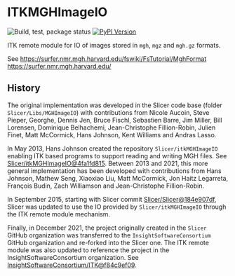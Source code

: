 ITKMGHImageIO
=============

![Build, test, package status](https://github.com/InsightSoftwareConsortium/ITKMGHImageIO/workflows/Build,%20test,%20package/badge.svg)
[![PyPI Version](https://img.shields.io/pypi/v/itk-iomgh.svg)](https://pypi.python.org/pypi/itk-iomgh)

ITK remote module for IO of images stored in `mgh`, `mgz` and `mgh.gz` formats.

See https://surfer.nmr.mgh.harvard.edu/fswiki/FsTutorial/MghFormat
    https://surfer.nmr.mgh.harvard.edu/

## History

The original implementation was developed in the Slicer code base (folder `Slicer/Libs/MGHImageIO`)
with contributions from Nicole Aucoin, Steve Pieper, Georghe, Dennis Jen, Bruce Fischl, Sebastien Barre, Jim Miller, Bill Lorensen,
Dominique Belhachemi, Jean-Christophe Fillion-Robin, Julien Finet, Matt McCormick, Hans Johnson, Kent Williams
and Andras Lasso.

In May 2013, Hans Johnson created the repository `Slicer/itkMGHImageIO` enabling ITK
based programs to support reading and writing MGH files. See [Slicer/itkMGHImageIO@4fa1fd815](https://github.com/InsightSoftwareConsortium/ITKMGHImageIO/commit/4fa1fd8155a697bdd1a2c73f475178220d9fb09f). Between 2013 and 2021, this
more general implementation has been developed with contributions from Hans Johnson, Mathew Seng, Xiaoxiao Liu, Matt McCormick, Jon Haitz Legarreta, François Budin, Zach Williamson and Jean-Christophe Fillion-Robin.

In September 2015, starting with Slicer commit [Slicer/Slicer@184e907df](https://github.com/Slicer/Slicer/commit/184e907df), Slicer was updated to use the IO provided by `Slicer/itkMGHImageIO` through the ITK remote module mechanism.

Finally, in December 2021, the project originally created in the `Slicer` GitHub organization was transferred to the `InsightSoftwareConsortium` GitHub organization and re-forked into the Slicer one. The
ITK remote module was also updated to reference the project in the InsightSoftwareConsortium organization. See [InsightSoftwareConsortium/ITK@f84c9ef09](https://github.com/InsightSoftwareConsortium/ITK/commit/f84c9ef0903ff662e6716db2b138509505e85072).

